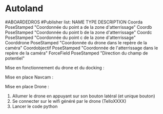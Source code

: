 # Autoland
#ABOARDEDROS
#Publisher list:
NAME     	      TYPE     	      DESCRIPTION
Coorda   	      PoseStamped     "Coordonnée du point a de la zone d'atterrissage"
Coordb   	      PoseStamped     "Coordonnée du point b de la zone d'atterrissage"
Coordc   	      PoseStamped     "Coordonnée du point c de la zone d'atterrissage"
Coorddrone      PoseStamped     "Coordonnée du drone dans le repère de la caméra"
Coordobjectif   PoseStamped     "Coordonnée de l'atterrissage dans le repère de la caméra"
ForceField      PoseStamped     "Direction du champ de potentiel"

Mise en fonctionnement du drone et du  docking : 

Mise en place Navcam : 



Mise en place Drone : 

1. Allumer le drone en appuyant sur son bouton latéral (et unique bouton)
2. Se connecter sur le wifi généré par le drone (TelloXXXX) 
3. Lancer le code python 


